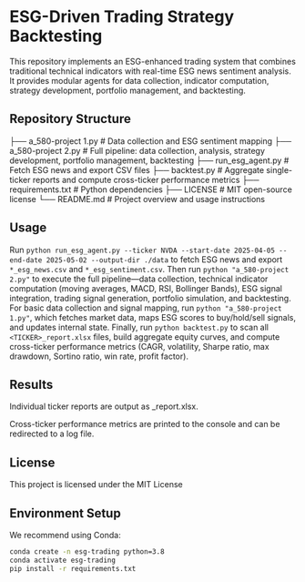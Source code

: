 # ESG-Driven Trading Strategy Backtesting

This repository implements an ESG-enhanced trading system that combines traditional technical indicators with real-time ESG news sentiment analysis. It provides modular agents for data collection, indicator computation, strategy development, portfolio management, and backtesting.

## Repository Structure

├── a_580-project 1.py # Data collection and ESG sentiment mapping
├── a_580-project 2.py # Full pipeline: data collection, analysis, strategy development, portfolio management, backtesting
├── run_esg_agent.py # Fetch ESG news and export CSV files
├── backtest.py # Aggregate single-ticker reports and compute cross-ticker performance metrics
├── requirements.txt # Python dependencies
├── LICENSE # MIT open-source license
└── README.md # Project overview and usage instructions

## Usage
Run `python run_esg_agent.py --ticker NVDA --start-date 2025-04-05 --end-date 2025-05-02 --output-dir ./data` to fetch ESG news and export `*_esg_news.csv` and `*_esg_sentiment.csv`. Then run `python "a_580-project 2.py"` to execute the full pipeline—data collection, technical indicator computation (moving averages, MACD, RSI, Bollinger Bands), ESG signal integration, trading signal generation, portfolio simulation, and backtesting. For basic data collection and signal mapping, run `python "a_580-project 1.py"`, which fetches market data, maps ESG scores to buy/hold/sell signals, and updates internal state. Finally, run `python backtest.py` to scan all `<TICKER>_report.xlsx` files, build aggregate equity curves, and compute cross-ticker performance metrics (CAGR, volatility, Sharpe ratio, max drawdown, Sortino ratio, win rate, profit factor). 

## Results
Individual ticker reports are output as <TICKER>_report.xlsx.

Cross-ticker performance metrics are printed to the console and can be redirected to a log file.

## License
This project is licensed under the MIT License

## Environment Setup

We recommend using Conda:

```bash
conda create -n esg-trading python=3.8
conda activate esg-trading
pip install -r requirements.txt
